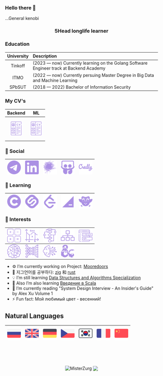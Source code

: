 ### Hello there 👋
...General kenobi
<!--
**MisterZurg/MisterZurg** is a ✨ _special_ ✨ repository because its `README.md` (this file) appears on your GitHub profile. 
-->
<h3 align="center">5Head longlife learner</h3>


### Education
|University|Description|
|:----:|:-----|
|Tinkoff| (2023 — now) Currently learning on the Golang Software Engineer track at Backend Academy|
|ITMO| (2022 — now) Currently persuing Master Degree in Big Data and Machine Learning|
|SPbSUT| (2018  — 2022) Bachelor of Information Security|


### My CV's

<p align="center">

|Backend|ML|
|:----:|:-----:|
|<p align="center"><a href="./CV/DenisZakharov-CV-May-2024-Backend.pdf"><img align="center" width="45px" src="resourses/cv.svg" class="shades-of-purple"/></p></a>|<p align="center"><img align="center" width="45px" src="resourses/cv.svg" class="shades-of-purple"/></p>|

</p align="center"> 

### 💬 Social
| <a href="https://t.me/misterzurg"><img align="left" width="45px" src="resourses/telegram.svg" class="shades-of-purple"/></a>  | <a href="https://www.linkedin.com/in/misterzurg/"><img align="left" width="45px" src="resourses/linkedin.svg" class="shades-of-purple"/></a>|<a href="https://career.habr.com/misterzurg"><img align="left" width="45px" src="resourses/habr.svg" class="shades-of-purple"/></a>|<a href="https://www.slideshare.net/ssuserfa68c1"><img align="left" width="45px" src="resourses/slideshare.svg" class="shades-of-purple"/></a>|<a href="https://www.credly.com/users/denis-zakharov/badges"><img align="left" width="45px" src="resourses/credly.svg" class="shades-of-purple"/></a>
|----|----|----|----|----|

### 💬 Learning
|<a href="https://www.coursera.org/user/24def6d7aaf7c8bde84585e46aa0c9c0"><img align="left" width="45px" src="resourses/coursera.svg" class="shades-of-purple"/></a>|<a href="https://stepik.org/users/37767932"><img align="left" width="45px" src="resourses/stepik.svg" class="shades-of-purple"/></a>|<a href="https://leetcode.com/MisterZurg/"><img align="left" width="45px" src="resourses/leetcode.svg" class="shades-of-purple"/>|<a href="https://hyperskill.org/profile/4247407"><img align="left" width="45px" src="https://raw.githubusercontent.com/MisterZurg/MisterZurg/main/resourses/hyperskill.svg" class="shades-of-purple"/></a>|<a href="https://www.duolingo.com/profile/MisterZurg"><img align="left" width="45px" src="resourses/duolingo.svg" class="shades-of-purple"/></a>
|----|----|----|----|----|

### 💬 Interests
|<img align="left" width="45px" src="resourses/math.svg" class="shades-of-purple"/>|<img align="left" width="45px" src="resourses/further-math.svg" class="shades-of-purple"/>|<img align="left" width="45px" src="resourses/algorithm.svg" class="shades-of-purple"/>|<img align="left" width="45px" src="resourses/data-structure.svg" class="shades-of-purple"/>|<img align="left" width="45px" src="resourses/software-development.svg" class="shades-of-purple"/>
|----|----|----|----|----|
|<img align="left" width="45px" src="resourses/machine-learning.svg" class="shades-of-purple"/>|<img align="left" width="45px" src="resourses/deep-learning.svg" class="shades-of-purple"/>|<img align="left" width="45px" src="resourses/artificial-intelligence.svg" class="shades-of-purple"/>|<img align="left" width="45px" src="resourses/dungeons-and-dragons.svg" class="shades-of-purple"/>

</p>

- ⚙️ I’m currently working on Project: [Mooredoors](https://github.com/MisterZurg/MoreDoors)
- 🗿 지그언어를 공부하다: [zig](https://ziglang.org/) 和 [rust](https://www.rust-lang.org/)
- 💡 I’m still learning [Data Structures and Algorithms Specialization](https://www.coursera.org/specializations/data-structures-algorithms)
- 📘 Also I’m also learning [Введение в Scala](https://stepik.org/course/16243/info)
- 📖 I’m currently reading "System Design Interview - An Insider's Guide" by Alex Xu Volume 1
- ⚡ Fun fact: Мой любимый цвет - весенний!
<!-- 
## Skills, Languages, Frameworks and Stuff
> Click 4 expanding the slider -->

<!-- 
<details>
  <summary>BackEnd</summary>
  
|Prof.|<img align="left" width="45px" src="resourses/cyber-security.svg" class="shades-of-purple"/>|<img align="left" width="55px" src="resourses/go.svg" class="shades-of-purple"/>|<img align="left" width="45px" src="resourses/python.svg" class="shades-of-purple"/>| <img align="left" width="45px" src="resourses/java.svg" class="shades-of-purple"/>|<img align="left" width="45px" src="resourses/bash.svg" class="shades-of-purple"/>
|:----:|:----:|:----:|:----:|:----:|:----:|
|<img align="left" width="45px" src="resourses/algorithm.svg" class="shades-of-purple"/>|<img align="left" width="45px" src="resourses/data-structure.svg" class="shades-of-purple"/> |<img align="left" width="45px" src="resourses/linux.svg" class="shades-of-purple"/>|<img align="left" width="45px" src="resourses/gitlab.svg" class="shades-of-purple"/>|<img align="left" width="45px" src="resourses/speaker.svg" class="shades-of-purple"/>|<img align="left" width="45px" src="resourses/cisco.svg" class="shades-of-purple"/>|<br />

|Famil.|<img align="left" width="45px" src="resourses/javascript.svg" class="shades-of-purple"/>|<img align="left" width="45px" src="resourses/vue-js.svg" class="shades-of-purple"/>|<img align="left" width="45px" src="resourses/vuetify.svg" class="shades-of-purple"/>|<img align="left" width="45px" src="resourses/material-design.svg" class="shades-of-purple"/>|<img align="left" width="45px" src="resourses/postgresql.svg" class="shades-of-purple"/>
|:----:|:----:|:----:|:----:|:----:|:----:|
|<img align="left" width="45px" src="resourses/prometheus.svg" class="shades-of-purple"/>|<img align="left" width="45px" src="resourses/thanos.svg" class="shades-of-purple"/>|<img align="left" width="45px" src="resourses/grafana.svg" class="shades-of-purple"/>|<img align="left" width="45px" src="resourses/kafka.svg" class="shades-of-purple"/>|<img align="left" width="45px" src="resourses/opencv.svg" class="shades-of-purple"/>|<img align="left" width="45px" src="resourses/google-cloud.svg" class="shades-of-purple"/>
|<img align="left" width="45px" src="resourses/docker.svg" class="shades-of-purple"/>|<img align="left" width="45px" src="resourses/kubernetes.svg" class="shades-of-purple"/>

## IDE's
|<img align="left" width="45px" src="resourses/jetbrains.svg" class="shades-of-purple"/>|<img align="left" width="45px" src="resourses/goland.svg" class="shades-of-purple"/>|<img align="left" width="45px" src="resourses/pycharm.svg" class="shades-of-purple"/>|<img align="left" width="45px" src="resourses/intellij-idea.svg" class="shades-of-purple"/>|<img align="left" width="45px" src="resourses/webstorm.svg" class="shades-of-purple"/>
|:----:|:----:|:----:|:----:|:----:| -->
<!-- </details>


<details>
  <summary>Data Science</summary>
  

</details> -->


## Natural Languages
<p align="center">

|<a title="С2"><img align="left" width="45px" src="resourses/natural-languages/russian.png"/></a>|<a title="С1"><img align="left" width="45px" src="resourses/natural-languages/english.png"/></a>|<a title="B2"><img align="left" width="45px" src="resourses/natural-languages/german.png"/></a>|<a title="A1"><img align="left" width="45px" src="resourses/natural-languages/czech.png"/></a>|<a title="A1"><img align="left" width="45px" src="resourses/natural-languages/south-korean.png"/></a>|<a title="A1"><img align="left" width="45px" src="resourses/natural-languages/french.png"/></a>|<a title="A1"><img align="left" width="45px" src="resourses/natural-languages/chinese.png"/></a>|
|:----:|:----:|:----:|:----:|:----:|:----:|:----:|

</p>

<!-- <style>
.shades-of-purple{
  filter: invert(70%) sepia(14%) saturate(3032%) hue-rotate(204deg) brightness(96%) contrast(87%);
}
.shades-of-purple:hover{
  filter: invert(89%) sepia(13%) saturate(3138%) hue-rotate(337deg) brightness(112%) contrast(91%);
}
</style> -->

<br />
<br />
<br />

<p align="center"> 
  <img align="center" src="https://github-readme-stats.vercel.app/api?username=MisterZurg&show_icons=true&theme=shades-of-purple" alt="MisterZurg" />
  <img align="center" src="https://github-readme-stats.vercel.app/api/top-langs/?username=MisterZurg&hide=html,jupyter%20notebook&theme=shades-of-purple&layout=compact">
</p>


<!-- [![Readme Quotes](https://quotes-github-readme.vercel.app/api?type=horizontal&theme=catppuccin_mocha)](https://github.com/piyushsuthar/github-readme-quotes) -->

<!-- ![Quote](https://github-readme-quotes.herokuapp.com/quote?type=horizontal&theme=shades-of-purple&animation=default&layout=default&font=default&quotesUrl=https://raw.githubusercontent.com/MisterZurg/MisterZurg/main/quotes.json) -->

